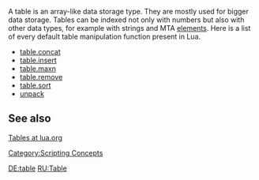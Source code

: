 A table is an array-like data storage type. They are mostly used for bigger data storage. Tables can be indexed not only with numbers but also with other data types, for example with strings and MTA [elements](/docs/elements.md "wikilink").
Here is a list of every default table manipulation function present in Lua.

-   [table.concat](http://www.lua.org/manual/5.1/manual.html#pdf-table.concat)
-   [table.insert](http://www.lua.org/manual/5.1/manual.html#pdf-table.insert)
-   [table.maxn](http://www.lua.org/manual/5.1/manual.html#pdf-table.maxn)
-   [table.remove](http://www.lua.org/manual/5.1/manual.html#pdf-table.remove)
-   [table.sort](http://www.lua.org/manual/5.1/manual.html#pdf-table.sort)
-   [unpack](http://www.lua.org/manual/5.1/manual.html#pdf-unpack)

See also
--------

[Tables at lua.org](http://www.lua.org/pil/2.5.html)

[Category:Scripting Concepts](/docs/category:scripting_concepts.md "wikilink")

[DE:table](/docs/de:table.md "wikilink") [RU:Table](/docs/ru:table.md "wikilink")
